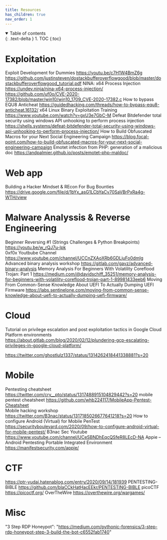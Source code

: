 ```yaml
---
title: Resources
has_children: true
nav_order: 1
---
```


<details open markdown="block">
  <summary>
    Table of contents
  </summary>
  {: .text-delta }
1. TOC
{:toc}
</details>




# Exploitation
Exploit Development for Dummies
https://youtu.be/c7H1W4BmZ6g
https://github.com/justinsteven/dostackbufferoverflowgood/blob/master/dostackbufferoverflowgood_tutorial.pdf
NINA: x64 Process Injection
https://undev.ninja/nina-x64-process-injection/
https://github.com/uf0o/CVE-2020-17382/blob/master/win10/win10_1709_CVE-2020-17382.c
How to bypass EQU8 Anticheat
https://guidedhacking.com/threads/how-to-bypass-equ8-anticheat.16132/
x64 Linux Binary Exploitation Training
https://www.youtube.com/watch?v=gxU3e7GbC-M
Defeat Bitdefender total security using windows API unhooking to perform process injection
https://shells.systems/defeat-bitdefender-total-security-using-windows-api-unhooking-to-perform-process-injection/
How to Build Obfuscated Macros for your Next Social Engineering Campaign
https://blog.focal-point.com/how-to-build-obfuscated-macros-for-your-next-social-engineering-campaign
Emotet infection from PHP: generation of a malicious doc
https://andpalmier.github.io/posts/emotet-php-maldoc/

# Web app 
Building a Hacker Mindset & REcon For Bug Bounties
https://drive.google.com/file/d/1bYx_asG1LCbYaCv70SaVBrPxRa4g-WTH/view

# Malware Analyssis & Reverse Engineering
Beginner Reversing #1 (Strings Challenges & Python Breakpoints)
https://youtu.be/w_rQJ7u-lpk  
0xf0x Youtbube Channel
https://www.youtube.com/channel/UCCnZXAoXRb6GDLjuFo0dmIg
Advanced binary analysis workshop
https://gitlab.com/gavz/advanced-binary-analysis
Memory Analysis For Beginners With Volatility Coreflood Trojan: Part 1
https://medium.com/@davidschiff_35251/memory-analysis-for-beginners-with-volatility-coreflood-trojan-part-1-89981433eeb6
Moving From Common-Sense Knowledge About UEFI To Actually Dumping UEFI Firmware
https://labs.sentinelone.com/moving-from-common-sense-knowledge-about-uefi-to-actually-dumping-uefi-firmware/

# Cloud
Tutorial on privilege escalation and post exploitation tactics in Google Cloud Platform environments 
https://about.gitlab.com/blog/2020/02/12/plundering-gcp-escalating-privileges-in-google-cloud-platform/

https://twitter.com/ghostlulz1337/status/1314262418441338881?s=20

# Mobile
Pentesting cheatsheet
https://twitter.com/cry__pto/status/1317488915104829442?s=20
mobile pentest cheatsheet 
https://github.com/whb224117/MobileApp-Pentest-Cheatsheet  
Mobile hacking workshop
https://twitter.com/B3nac/status/1317185026677641218?s=20
How to configure Android (Virtual) for Mobile PenTest
https://securityboulevard.com/2020/09/how-to-configure-android-virtual-for-mobile-pentest/
B3nac Sec Youtube
https://www.youtube.com/channel/UCeSBNDhEqcQSfeR8LEcD-NA
Appie – Android Pentesting Portable Integrated Environment
https://manifestsecurity.com/appie/

# CTF
https://ptr-yudai.hatenablog.com/entry/2020/09/14/181939
PENTESTING-BIBLE
https://github.com/blaCCkHatHacEEkr/PENTESTING-BIBLE
picoCTF
https://picoctf.org/
OverTheWire
https://overthewire.org/wargames/

# Misc
"3 Step RDP Honeypot":
"https://medium.com/pythonic-forensics/3-step-rdp-honeypot-step-3-build-the-bot-c6552fab1740"
